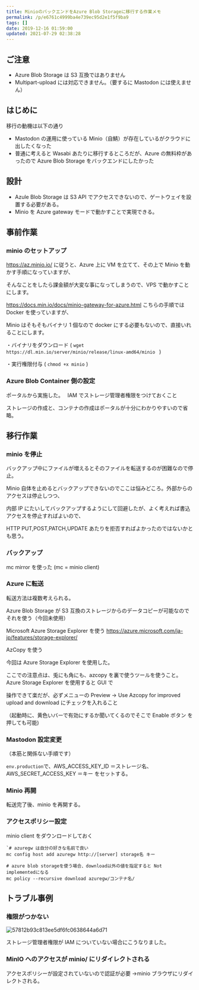 ```yaml
---
title: MinioのバックエンドをAzure Blob Storageに移行する作業メモ
permalink: /p/e6761c4999ba4e739ec95d2e1f5f9ba9
tags: []
date: 2019-12-16 01:59:00
updated: 2021-07-29 02:38:28
---
```


## ご注意

- Azure Blob Storage は S3 互換ではありません
- Multipart-upload には対応できません。（要するに Mastodon には使えません）

## はじめに

移行の動機は以下の通り

- Mastodon の運用に使っている Minio（自鯖）が存在しているがクラウドに出したくなった
- 普通に考えると Wasabi あたりに移行するところだが、Azure の無料枠があったので Azure Blob Storage をバックエンドにしたかった

## 設計

- Azule Blob Storage は S3 API でアクセスできないので、ゲートウェイを設置する必要がある。
- Minio を Azure gateway モードで動かすことで実現できる。

## 事前作業

### minio のセットアップ

<a href="https://az.minio.io/"><https://az.minio.io/> に従うと、Azure 上に VM を立てて、その上で Minio を動かす手順になっていますが、

そんなことをしたら課金額が大変な事になってしまうので、VPS で動かすことにします。

<a href="https://docs.min.io/docs/minio-gateway-for-azure.html"><https://docs.min.io/docs/minio-gateway-for-azure.html> こちらの手順では Docker を使っていますが、

Minio はそもそもバイナリ 1 個なので docker にする必要もないので、直接いれることにします。

・バイナリをダウンロード ( `wget https://dl.min.io/server/minio/release/linux-amd64/minio ` )

・実行権限付与 ( `chmod +x minio` )

### Azure Blob Container 側の設定

ポータルから実施した。　 IAM でストレージ管理者権限をつけておくこと

ストレージの作成と、コンテナの作成はポータルが十分にわかりやすいので省略。

## 移行作業

### minio を停止

バックアップ中にファイルが増えるとそのファイルを転送するのが困難なので停止。

Minio 自体を止めるとバックアップできないのでここは悩みどころ。外部からのアクセスは停止しつつ、

内部 IP にたいしてバックアップするようにして回避したが、よく考えれば書込アクセスを停止すればよいので、

HTTP PUT,POST,PATCH,UPDATE あたりを拒否すればよかったのではないかとも思う。

### バックアップ

mc mirror を使った (mc = minio client)

### Azure に転送

転送方法は複数考えられる。

Azure Blob Storage が S3 互換のストレージからのデータコピーが可能なのでそれを使う（今回未使用）

Microsoft Azure Storage Explorer を使う <a href="https://azure.microsoft.com/ja-jp/features/storage-explorer/"><https://azure.microsoft.com/ja-jp/features/storage-explorer/>

AzCopy を使う

今回は Azure Storage Explorer を使用した。

ここでの注意点は、兎にも角にも、azcopy を裏で使うツールを使うこと。Azure Storage Explorer を使用すると GUI で

操作できて楽だが、必ずメニューの Preview -> Use Azcopy for improved upload and download にチェックを入れること

（起動時に、黄色いバーで有効にするか聞いてくるのでそこで Enable ボタン を押しても可能)

### Mastodon 設定変更

（本筋と関係ない手順です）

`env.production`で、AWS_ACCESS_KEY_ID ＝ストレージ名、AWS_SECRET_ACCESS_KEY ＝キー をセットする。

### Minio 再開

転送完了後、minio を再開する。

### アクセスポリシー設定

minio client をダウンロードしておく

```
`# azuregw は自分の好きな名前で良い
mc config host add azuregw http://[server] storage名 キー

# azure blob storageを使う場合、download以外の値を指定すると Not implementedになる
mc policy --recursive download azuregw/コンテナ名/
```

## トラブル事例

### 権限がつかない

<img src="/images/2020/09/57812b93c813ee5df6fc0638644a6d71.png" alt="57812b93c813ee5df6fc0638644a6d71" loading="lazy">

ストレージ管理者権限が IAM についていない場合にこうなりました。

### MinIO へのアクセスが minio/ にリダイレクトされる

アクセスポリシーが設定されていないので認証が必要 →minio ブラウザにリダイレクトされる。
